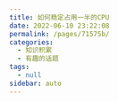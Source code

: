 ```yaml
---
title: 如何稳定占用一半的CPU
date: 2022-06-10 23:22:08
permalink: /pages/71575b/
categories: 
  - 知识积累
  - 有趣的话题
tags: 
  - null
sidebar: auto
---
```


